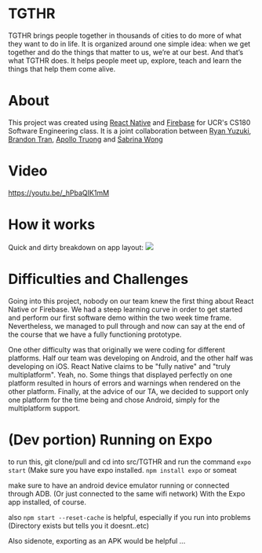 # TGTHR
TGTHR brings people together in thousands of cities to do more of what they want to do in life. It is organized around one simple idea: when we get together and do the things that matter to us, we’re at our best. And that’s what TGTHR does. It helps people meet up, explore, teach and learn the things that help them come alive.


# About

This project was created using [React Native](https://facebook.github.io/react-native/) and [Firebase](https://firebase.google.com/) for UCR's CS180 Software Engineering class. It is a joint collaboration between [Ryan Yuzuki](https://github.com/ryuzu001), [Brandon Tran](https://github.com/regice), [Apollo Truong](https://github.com/apollotruong) and [Sabrina Wong](https://github.com/swong040)

# Video

https://youtu.be/_hPbaQIK1mM

# How it works
Quick and dirty breakdown on app layout: 
![](https://i.imgur.com/MnTEkzB.png)


# Difficulties and Challenges

Going into this project, nobody on our team knew the first thing about React Native or Firebase. We had a steep learning curve in order to get started and perform our first software demo within the two week time frame. Nevertheless, we managed to pull through and now can say at the end of the course that we have a fully functioning prototype.

One other difficulty was that originally we were coding for different platforms. Half our team was developing on Android, and the other half was developing on iOS. React Native claims to be "fully native" and "truly multiplatform". Yeah, no. Some things that displayed perfectly on one platform resulted in hours of errors and warnings when rendered on the other platform. Finally, at the advice of our TA, we decided to support only one platform for the time being and chose Android, simply for the multiplatform support.

# (Dev portion) Running on Expo

to run this, git clone/pull and cd into src/TGTHR and run the command `expo start` (Make sure you have expo installed. `npm install expo` or someat

make sure to have an android device emulator running or connected through ADB. (Or just connected to the same wifi network) With the Expo app installed, of course.

also `npm start --reset-cache` is helpful, especially if you run into problems (Directory exists but tells you it doesnt..etc)

Also sidenote, exporting as an APK would be helpful ...

